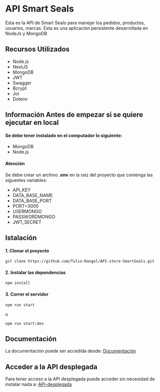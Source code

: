 # API Smart Seals

Esta es la API de Smart Seals para manejar los pedidos, productos, usuarios, marcas. Esta es una aplicación persistente desarrollada en NodeJs y MongoDB

## Recursos Utilizados

- Node.js
- NestJS
- MongoDB
- JWT
- Swagger
- Bcrypt
- Joi
- Dotenv

## Información Antes de empezar si se quiere ejecutar en local

#### Se debe tener instalado en el computador lo siguiente:

- MongoDB
- Node.js

#### Atención

Se debe crear un archivo **.env** en la raiz del proyecto que contenga las siguentes variables:

- API_KEY
- DATA_BASE_NAME
- DATA_BASE_PORT
- PORT=3000
- USERMONGO
- PASSWORDMONGO
- JWT_SECRET

## Istalación

#### 1. Clonar el proyecto
```
git clone https://github.com/Tulio-Rangel/API-store-SmartSeals.git
```
#### 2. Instalar las dependencias
```
npm install
```
#### 3. Correr el servidor
```
npm run start
```
o
```
npm run start:dev
```
## Documentación

La documentación puede ser accedida desde: [Documentación](http://localhost:3000/docs)

## Acceder a la API desplegada

Para tener acceso a la API desplegada puede acceder sin necesidad de instalar nada a: [API-desplegada](https://young-caverns-67333.herokuapp.com/docs/)
